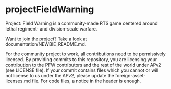 # projectFieldWarning
Project: Field Warning is a community-made RTS game centered around lethal regiment- and division-scale warfare.

Want to join the project? Take a look at documentation/NEWBIE_README.md.

For the community project to work, all contributions need to be permissively licensed. By providing commits to this repository, you are licensing your contribution to the PFW contributors and the rest of the world under APv2 (see LICENSE file). If your commit contains files which you cannot or will not license to us under the APv2, please update the foreign-asset-licenses.md file. For code files, a notice in the header is enough.
